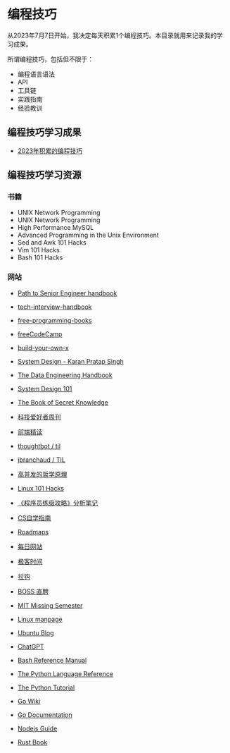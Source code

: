 # 编程技巧

从2023年7月7日开始，我决定每天积累1个编程技巧。本目录就用来记录我的学习成果。

所谓编程技巧，包括但不限于：

- 编程语言语法
- API
- 工具链
- 实践指南
- 经验教训

## 编程技巧学习成果

- [2023年积累的编程技巧][2023]

  [2023]: ./2023_tip.md

## 编程技巧学习资源

### 书籍

- UNIX Network Programming
- UNIX Network Programming
- High Performance MySQL
- Advanced Programming in the Unix Environment
- Sed and Awk 101 Hacks
- Vim 101 Hacks
- Bash 101 Hacks

### 网站

- [Path to Senior Engineer handbook][34]
- [tech-interview-handbook][33]
- [free-programming-books][32]
- [freeCodeCamp][31]
- [build-your-own-x][30]
- [System Design - Karan Pratap Singh][29]
- [The Data Engineering Handbook][28]
- [System Design 101][27]
- [The Book of Secret Knowledge][26]
- [科技爱好者周刊][25]
- [前端精读][24]
- [thoughtbot / til][23]
- [jbranchaud / TIL][22]
- [高并发的哲学原理][21]
- [Linux 101 Hacks][20]
- [《程序员练级攻略》分析笔记][11]
- [CS自学指南][1]
- [Roadmaps][2]
- [每日网站][3]
- [极客时间][4]
- [拉钩][5]
- [BOSS 直聘][6]
- [MIT Missing Semester][7]
- [Linux manpage][8]
- [Ubuntu Blog][9]
- [ChatGPT][10]
- [Bash Reference Manual][12]
- [The Python Language Reference][13]
- [The Python Tutorial][14]
- [Go Wiki][15]
- [Go Documentation][16]
- [Nodejs Guide][17]
- [Rust Book][18]

  [34]: https://github.com/jordan-cutler/path-to-senior-engineer-handbook
  [33]: https://github.com/yangshun/tech-interview-handbook
  [32]: https://github.com/EbookFoundation/free-programming-books
  [31]: https://github.com/freeCodeCamp/freeCodeCamp
  [30]: https://github.com/codecrafters-io/build-your-own-x
  [29]: https://github.com/karanpratapsingh/system-design?tab=readme-ov-file
  [28]: https://github.com/DataEngineer-io/data-engineer-handbook
  [27]: https://github.com/ByteByteGoHq/system-design-101
  [26]: https://github.com/trimstray/the-book-of-secret-knowledge
  [25]: https://github.com/ruanyf/weekly
  [24]: https://github.com/ascoders/weekly
  [1]: https://csdiy.wiki/
  [2]: https://roadmap.sh/
  [3]: https://gitee.com/whl1729/surf/blob/master/website/daily_websites.md
  [4]: https://time.geekbang.org/
  [5]: https://www.lagou.com/
  [6]: https://www.zhipin.com/
  [7]: https://missing.csail.mit.edu/
  [8]: https://man7.org/linux/man-pages/
  [9]: https://ubuntu.com/blog
  [10]: https://openai.com/blog
  [11]: https://gitee.com/whl1729/read/blob/main/method/programmer_improvement_guide/README.md
  [12]: https://www.gnu.org/software/bash/manual/bash.html
  [13]: https://docs.python.org/3/reference/index.html
  [14]: https://docs.python.org/3/tutorial/index.html
  [15]: https://github.com/golang/go/wiki/
  [16]: https://go.dev/doc/
  [17]: https://nodejs.org/en/docs/guides
  [18]: https://doc.rust-lang.org/book/
  [20]: https://linux.101hacks.com/toc/
  [21]: https://pphc.lvwenhan.com/
  [22]: https://github.com/jbranchaud/til
  [23]: https://github.com/thoughtbot/til

